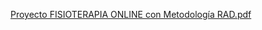[Proyecto FISIOTERAPIA ONLINE con Metodología RAD.pdf](https://github.com/user-attachments/files/17739977/Proyecto.FISIOTERAPIA.ONLINE.con.Metodologia.RAD.pdf)
